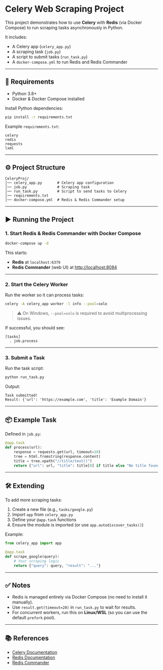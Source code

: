 # Celery Web Scraping Project

This project demonstrates how to use **Celery** with **Redis** (via Docker Compose) to run scraping tasks asynchronously in Python.  

It includes:
- A Celery app (`celery_app.py`)
- A scraping task (`job.py`)
- A script to submit tasks (`run_task.py`)
- A `docker-compose.yml` to run Redis and Redis Commander

---

## 🚀 Requirements

- Python 3.8+
- Docker & Docker Compose installed

Install Python dependencies:
```bash
pip install -r requirements.txt
```

Example `requirements.txt`:
```
celery
redis
requests
lxml
```

---

## ⚙️ Project Structure

```
CeleryProj/
│── celery_app.py       # Celery app configuration
│── job.py              # Scraping task
│── run_task.py         # Script to send tasks to Celery
│── requirements.txt
│── docker-compose.yml  # Redis & Redis Commander setup
```

---

## ▶️ Running the Project

### 1. Start Redis & Redis Commander with Docker Compose
```bash
docker-compose up -d
```

This starts:
- **Redis** at `localhost:6379`
- **Redis Commander** (web UI) at [http://localhost:8084](http://localhost:8084)

---

### 2. Start the Celery Worker
Run the worker so it can process tasks:

```bash
celery -A celery_app worker -l info --pool=solo
```

> ⚠️ On Windows, `--pool=solo` is required to avoid multiprocessing issues.

If successful, you should see:
```
[tasks]
  . job.process
```

---

### 3. Submit a Task
Run the task script:

```bash
python run_task.py
```

Output:
```
Task submitted!
Result: {'url': 'https://example.com', 'title': 'Example Domain'}
```

---

## 📦 Example Task

Defined in `job.py`:

```python
@app.task
def process(url):
    response = requests.get(url, timeout=10)
    tree = html.fromstring(response.content)
    title = tree.xpath("//title/text()")
    return {"url": url, "title": title[0] if title else "No title found"}
```

---

## 🛠️ Extending

To add more scraping tasks:
1. Create a new file (e.g., `tasks/google.py`)
2. Import `app` from `celery_app.py`
3. Define your `@app.task` functions
4. Ensure the module is imported (or use `app.autodiscover_tasks()`)

Example:
```python
from celery_app import app

@app.task
def scrape_google(query):
    # Your scraping logic
    return {"query": query, "result": "..."}
```

---

## ✅ Notes

- Redis is managed entirely via Docker Compose (no need to install it manually).
- Use `result.get(timeout=20)` in `run_task.py` to wait for results.
- For concurrent workers, run this on **Linux/WSL** (so you can use the default `prefork` pool).

---

## 📚 References
- [Celery Documentation](https://docs.celeryq.dev/en/stable/)
- [Redis Documentation](https://redis.io/docs/)
- [Redis Commander](https://hub.docker.com/r/rediscommander/redis-commander)
